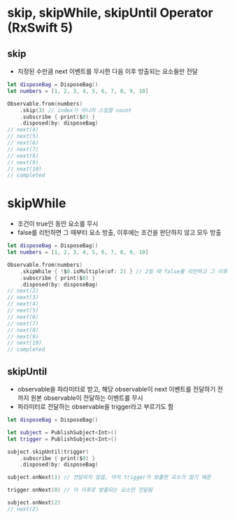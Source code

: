 # skip, skipWhile, skipUntil Operator (RxSwift 5)

## skip

- 지정된 수만큼  next 이벤트를 무시한 다음 이후 방출되는 요소들만 전달

```swift
let disposeBag = DisposeBag()
let numbers = [1, 2, 3, 4, 5, 6, 7, 8, 9, 10]

Observable.from(numbers)
    .skip(3) // index가 아니라 스킬할 count
    .subscribe { print($0) }
    .disposed(by: disposeBag)
// next(4)
// next(5)
// next(6)
// next(7)
// next(8)
// next(9)
// next(10)
// completed
```

# skipWhile

- 조건이 true인 동안 요소를 무시
- false를 리턴하면 그 때부터 요소 방출, 이후에는 조건을 판단하지 않고 모두 방출

```swift
let disposeBag = DisposeBag()
let numbers = [1, 2, 3, 4, 5, 6, 7, 8, 9, 10]

Observable.from(numbers)
    .skipWhile { !$0.isMultiple(of: 2) } // 2일 때 false를 리턴하고 그 이후부터 모든 요소를 방출
    .subscribe { print($0) }
    .disposed(by: disposeBag)
// next(2)
// next(3)
// next(4)
// next(5)
// next(6)
// next(7)
// next(8)
// next(9)
// next(10)
// completed
```

## skipUntil

- observable을 파라미터로 받고, 해당 observable이 next 이벤트를 전달하기 전까지 원본 observable이 전달하는 이벤트를 무시
- 파라미터로 전달하는 observable을 trigger라고 부르기도 함

```swift
let disposeBag = DisposeBag()

let subject = PublishSubject<Int>()
let trigger = PublishSubject<Int>()

subject.skipUntil(trigger)
    .subscribe { print($0) }
    .disposed(by: disposeBag)

subject.onNext(1) // 전달되지 않음, 아직 trigger가 방출한 요소가 없기 때문

trigger.onNext(0) // 이 이후로 방출되는 요소만 전달됨

subject.onNext(2)
// next(2)
```
